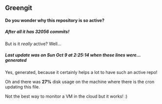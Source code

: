 ## Greengit

#### Do you wonder why this repository is so active?

##### After all it has 32056 commits!

But is it *really* active? Well...

##### Last update was on Sun Oct 9 at 2:25:14 when those lines were... generated

Yes, generated, because it certainly helps a lot to have such an active repo!

Oh and there was **27%** disk usage on the machine
where there is the cron updating this file.

Not the best way to monitor a VM in the cloud but it works! :)
